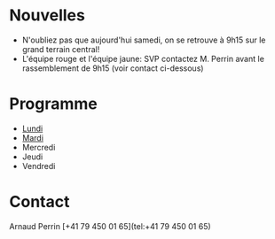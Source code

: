 # Nouvelles

- N'oubliez pas que aujourd'hui samedi, on se retrouve à 9h15 sur le grand terrain central!
- L'équipe rouge et l'équipe jaune: SVP contactez M. Perrin avant le rassemblement de 9h15 (voir contact ci-dessous)
# Programme
- [Lundi](Stage_P3/Essai/Lundi)
- [Mardi](Stage_P3/Essai/Mardi)
- Mercredi
- Jeudi
- Vendredi
# Contact
Arnaud Perrin [+41 79 450 01 65](tel:+41 79 450 01 65)





